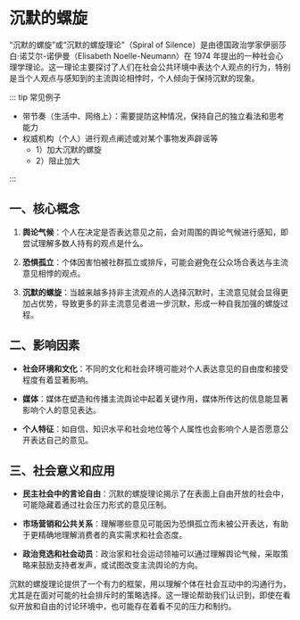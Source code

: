 # 沉默的螺旋

“沉默的螺旋”或“沉默的螺旋理论”（Spiral of Silence）是由德国政治学家伊丽莎白·诺艾尔-诺伊曼（Elisabeth Noelle-Neumann）在 1974 年提出的一种社会心理学理论。这一理论主要探讨了人们在社会公共环境中表达个人观点的行为，特别是当个人观点与感知到的主流舆论相悖时，个人倾向于保持沉默的现象。

::: tip 常见例子

- 带节奏（生活中、网络上）：需要提防这种情况，保持自己的独立看法和思考能力
- 权威机构（个人）进行观点阐述或对某个事物发声辟谣等
  - 1）加大沉默的螺旋
  - 2）阻止加大

:::

## 一、核心概念

1. **舆论气候**：个人在决定是否表达意见之前，会对周围的舆论气候进行感知，即尝试理解多数人持有的观点是什么。

2. **恐惧孤立**：个体因害怕被社群孤立或排斥，可能会避免在公众场合表达与主流意见相悖的观点。

3. **沉默的螺旋**：当越来越多持非主流观点的人选择沉默时，主流意见就会显得更加占优势，导致更多的非主流意见者进一步沉默，形成一种自我加强的螺旋过程。

## 二、影响因素

- **社会环境和文化**：不同的文化和社会环境可能对个人表达意见的自由度和接受程度有着显著影响。
- **媒体**：媒体在塑造和传播主流舆论中起着关键作用，媒体所传达的信息能显著影响个人的意见表达。

- **个人特征**：如自信、知识水平和社会地位等个人属性也会影响个人是否愿意公开表达自己的意见。

## 三、社会意义和应用

- **民主社会中的言论自由**：沉默的螺旋理论揭示了在表面上自由开放的社会中，可能隐藏着通过社会压力形式的意见压制。

- **市场营销和公共关系**：理解哪些意见可能因为恐惧孤立而未被公开表达，有助于更精确地理解消费者的真实需求和社会态度。

- **政治竞选和社会动员**：政治家和社会运动领袖可以通过理解舆论气候，采取策略来鼓励支持者发声，或试图改变主流舆论的方向。

沉默的螺旋理论提供了一个有力的框架，用以理解个体在社会互动中的沟通行为，尤其是在面对可能的社会排斥时的策略选择。这一理论帮助我们认识到，即使在看似开放和自由的讨论环境中，也可能存在着看不见的压力和制约。

